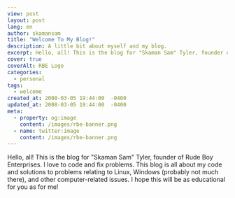 ```yaml
---
view: post
layout: post
lang: en
author: skamansam
title: "Welcome To My Blog!"
description: A little bit about myself and my blog.
excerpt: Hello, all! This is the blog for "Skaman Sam" Tyler, founder of Rude Boy Enterprises. 
cover: true
coverAlt: RBE Logo
categories:
  - personal
tags: 
  - welcome
created_at: 2008-03-05 19:44:00  -0400
updated_at: 2008-03-05 19:44:00  -0400
meta:
  - property: og:image
    content: /images/rbe-banner.png
  - name: twitter:image
    content: /images/rbe-banner.png
---
```


Hello, all! This is the blog for "Skaman Sam" Tyler, founder of Rude Boy Enterprises. I love to code and fix problems. This blog is all about my code and solutions to problems relating to Linux, Windows (probably not much there), and other computer-related issues. I hope this will be as educational for you as for me!
